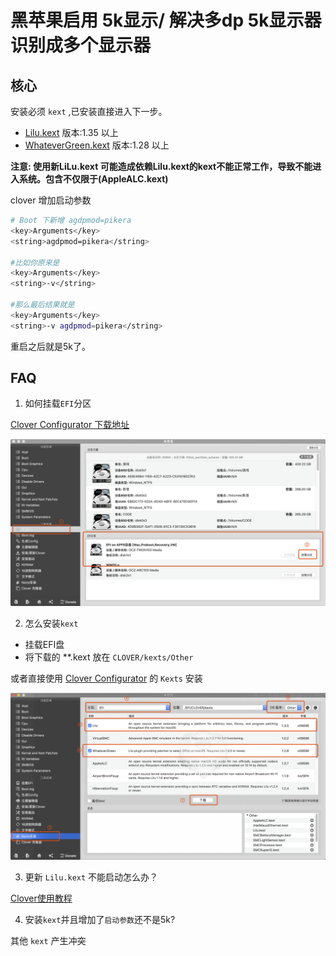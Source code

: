 # 黑苹果启用 5k显示/ 解决多dp 5k显示器识别成多个显示器

## 核心

安装必须 `kext` ,已安装直接进入下一步。

- [Lilu.kext](https://github.com/acidanthera/Lilu/releases)  版本:1.35 以上
- [WhateverGreen.kext](https://github.com/acidanthera/WhateverGreen/releases) 版本:1.28 以上

**注意: 使用新LiLu.kext 可能造成依赖Lilu.kext的kext不能正常工作，导致不能进入系统。包含不仅限于(AppleALC.kext)**

clover 增加启动参数

```bash
# Boot 下新增 agdpmod=pikera
<key>Arguments</key>
<string>agdpmod=pikera</string>

#比如你原来是
<key>Arguments</key>
<string>-v</string>

#那么最后结果就是
<key>Arguments</key>
<string>-v agdpmod=pikera</string>
```

重启之后就是5k了。

## FAQ

1. 如何挂载`EFI`分区

[Clover Configurator 下载地址](https://mackie100projects.altervista.org/download-clover-configurator/)

![使用clover Configurator挂载EFI分区](./step1.png)

2. 怎么安装`kext`

- 挂载EFI盘
- 将下载的 **.kext 放在 `CLOVER/kexts/Other`

或者直接使用 [Clover Configurator](https://mackie100projects.altervista.org/download-clover-configurator/)
的 `Kexts` 安装

![Kexts安装功能](./step2.png)

3. 更新 `Lilu.kext` 不能启动怎么办？

[Clover使用教程](https://blog.daliansky.net/clover-user-manual.html)

4. 安装`kext`并且增加了`启动参数`还不是5k?

其他 `kext` 产生冲突